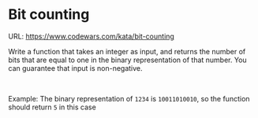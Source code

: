 # Bit counting
URL: https://www.codewars.com/kata/bit-counting

Write a function that takes an integer as input, and returns the number of bits that are equal to one in the binary representation of that number. You can guarantee that input is non-negative.

<br />

Example: The binary representation of `1234` is `10011010010`, so the function should return `5` in this case

